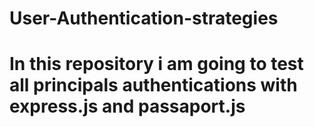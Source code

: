 # User-Authentication-strategies
# In this repository i am going to test all principals authentications with express.js and passaport.js
